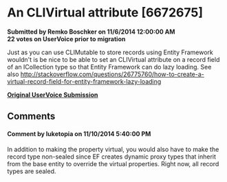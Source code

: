 # An CLIVirtual attribute [6672675] #

**Submitted by Remko Boschker on 11/6/2014 12:00:00 AM**  
**22 votes on UserVoice prior to migration**  

Just as you can use CLIMutable to store records using Entity Framework wouldn't is be nice to be able to set an CLIVirtual attribute on a record field of an ICollection type so that Entity Framework can do lazy loading. See also http://stackoverflow.com/questions/26775760/how-to-create-a-virtual-record-field-for-entity-framework-lazy-loading



**[Original UserVoice Submission](https://fslang.uservoice.com/forums/245727-f-language/suggestions/6672675)**


## Comments ##


#### Comment by luketopia on 11/10/2014 5:40:00 PM ####
In addition to making the property virtual, you would also have to make the record type non-sealed since EF creates dynamic proxy types that inherit from the base entity to override the virtual properties. Right now, all record types are sealed.

